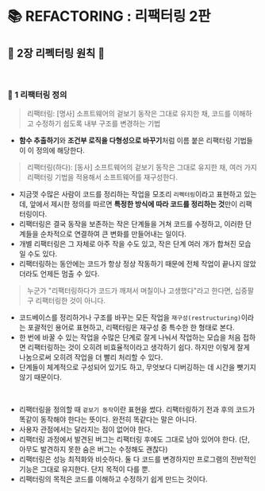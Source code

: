 # 📚 REFACTORING : 리팩터링 2판
## 📖 2장 리펙터링 원칙 🔎

<br>

### 📍 1 리팩터링 정의

> 리팩터링: [명사] 소프트웨어의 겉보기 동작은 그대로 유지한 채, 코드를 이해하고 수정하기 쉽도록 내부 구조를 변경하는 기법

- **함수 추출하기**와 **조건부 로직을 다형성으로 바꾸기**처럼 이름 붙은 리팩터링 기법들이 이 정의에 해당한다. 

> 리팩터링(하다): [동사] 소프트웨어의 겉보기 동작은 그대로 유지한 채, 여러 가지 리팩터링 기법을 적용해서 소프트웨어를 재구성한다. 

- 지금껏 수많은 사람이 코드를 정리하는 작업을 모조리 `리펙터링`이라고 표현하고 있는데, 앞에서 제시한 정의를 따르면 **특정한 방식에 따라 코드를 정리하는 것**만이 리팩터링이다. 
- 리팩터링은 결국 동작을 보존하는 작은 단계들을 거쳐 코드를 수정하고, 이러한 단계들을 순차적으로 연결하여 큰 변화를 만들어내는 일이다. 
- 개별 리팩터링은 그 자체로 아주 작을 수도 있고, 작은 단계 여러 개가 합쳐진 모습일 수도 있다. 
- 리팩터링하는 동안에는 코드가 항상 정상 작동하기 때문에 전체 작업이 끝나지 않았더라도 언제든 멈출 수 있다. 

> 누군가 "리팩터링하다가 코드가 깨져서 며칠이나 고생했다"라고 한다면, 십중팔구 리팩터링한 것이 아니다.

- 코드베이스를 정리하거나 구조를 바꾸는 모든 작업을 `재구성(restructuring)`이라는 포괄적인 용어로 표현하고, 리팩터링은 재구성 중 특수한 한 형태로 본다. 
- 한 번에 바꿀 수 있는 작업을 수많은 단계로 잘게 나눠서 작업하는 모습을 처음 접하면 리팩터링하는 것이 오히려 비효율적이라고 생각하기 쉽다. 하지만 이렇게 잘게 나눔으로써 오히려 작업을 더 빨리 처리할 수 있다. 
- 단계들이 체계적으로 구성되어 있기도 하고, 무엇보다 디버깅하는 데 시간을 뺏기지 않기 때문이다. 

<br>

- 리팩터링을 정의할 때 `겉보기 동작`이란 표현을 썼다. 리팩터링하기 전과 후의 코드가 똑같이 동작해야 한다는 뜻이다. 완전히 똑같다는 말은 아니다.
- 사용자 관점에서는 달라지는 점이 없어야 한다. 
- 리팩터링 과정에서 발견된 버그는 리팩터링 후에도 그대로 남아 있어야 한다. (단, 아무도 발견하지 못한 숨은 버그는 수정해도 괜찮다)
- 리팩터링은 성능 최적화와 비슷하다. 둘 다 코드를 변경하지만 프로그램의 전반적인 기능은 그대로 유지한다. 단지 목적이 다를 뿐.
- 리팩터링의 목적은 코드를 이해하고 수정하기 쉽게 만드는 것이다. 


